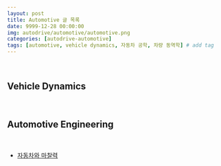 ```yaml
---
layout: post
title: Automotive 글 목록
date: 9999-12-28 00:00:00
img: autodrive/automotive/automotive.png
categories: [autodrive-automotive] 
tags: [automotive, vehicle dynamics, 자동차 공학, 차량 동역학] # add tag
---
```


<br>

## **Vehicle Dynamics**

<br>

## **Automotive Engineering**

<br>

- [자동차와 마찰력]()